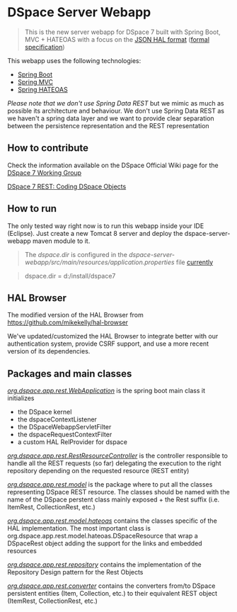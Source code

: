 # DSpace Server Webapp
> This is the new server webapp for DSpace 7 built with Spring Boot, MVC + HATEOAS with a focus on the [JSON HAL format](http://stateless.co/hal_specification.html) ([formal specification](https://tools.ietf.org/html/draft-kelly-json-hal-08))

This webapp uses the following technologies:
- [Spring Boot](https://projects.spring.io/spring-boot/) 
- [Spring MVC](https://spring.io/guides/gs/rest-service/)
- [Spring HATEOAS](http://projects.spring.io/spring-hateoas/)

*Please note that we don't use Spring Data REST* but we mimic as much as possible its architecture and behaviour.
We don't use Spring Data REST as we haven't a spring data layer and we want to provide clear separation between the persistence representation and the REST representation

## How to contribute
Check the information available on the DSpace Official Wiki page for the [DSpace 7 Working Group](https://wiki.duraspace.org/display/DSPACE/DSpace+7+UI+Working+Group)

[DSpace 7 REST: Coding DSpace Objects](https://wiki.duraspace.org/display/DSPACE/DSpace+7+REST%3A+Coding+DSpace+Objects)

## How to run
The only tested way right now is to run this webapp inside your IDE (Eclipse). Just create a new Tomcat 8 server and deploy the dspace-server-webapp maven module to it.
> The *dspace.dir* is configured in the *dspace-server-webapp/src/main/resources/application.properties* file
[currently](src/main/resources/application.properties#L25)

> dspace.dir = d:/install/dspace7

## HAL Browser

The modified version of the HAL Browser from https://github.com/mikekelly/hal-browser

We've updated/customized the HAL Browser to integrate better with our authentication system, provide CSRF support, and use a more recent version of its dependencies.

## Packages and main classes
*[org.dspace.app.rest.WebApplication](src/main/java/org/dspace/app/rest/Application.java)* is the spring boot main class it initializes
- the DSpace kernel
- the dspaceContextListener
- the DSpaceWebappServletFilter
- the dspaceRequestContextFilter
- a custom HAL RelProvider for dspace

*[org.dspace.app.rest.RestResourceController](src/main/java/org/dspace/app/rest/RestResourceController.java)* is the controller responsible to handle all the REST requests (so far) delegating the execution to the right repository depending on the requested resource (REST entity)

*[org.dspace.app.rest.model](src/main/java/org/dspace/app/rest/model)* is the package where to put all the classes representing DSpace REST resource. The classes should be named with the name of the DSpace perstent class mainly exposed + the Rest suffix (i.e. ItemRest, CollectionRest, etc.)

*[org.dspace.app.rest.model.hateoas](src/main/java/org/dspace/app/rest/model/hateoas)* contains the classes specific of the HAL implementation. The most important class is org.dspace.app.rest.model.hateoas.DSpaceResource<T> that wrap a DSpaceRest object adding the support for the links and embedded resources

*[org.dspace.app.rest.repository](src/main/java/org/dspace/app/rest/repository)* contains the implementation of the Repository Design pattern for the Rest Objects

*[org.dspace.app.rest.converter](src/main/java/org/dspace/app/rest/converter)* contains the converters from/to DSpace persistent entities (Item, Collection, etc.) to their equivalent REST object (ItemRest, CollectionRest, etc.)
